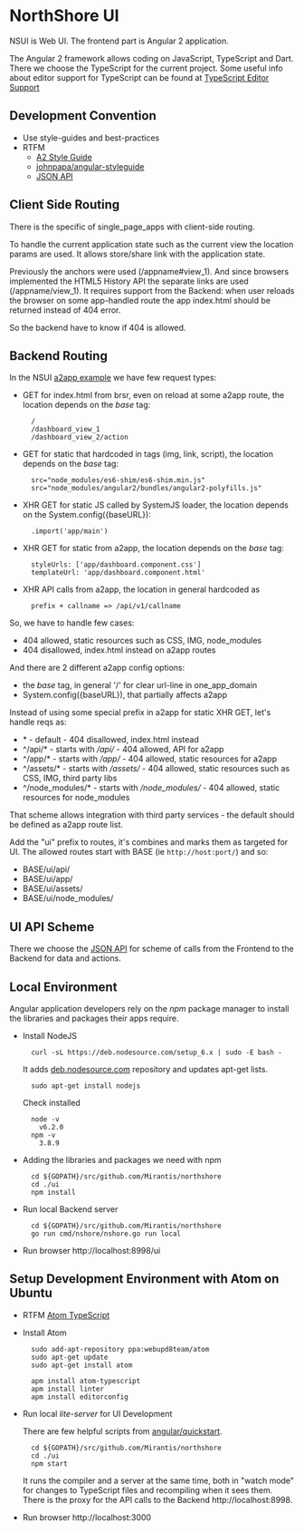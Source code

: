 NorthShore UI
=============

NSUI is Web UI.
The frontend part is Angular 2 application.

The Angular 2 framework allows coding on JavaScript, TypeScript and Dart.
There we choose the TypeScript for the current project. Some useful info about editor support for TypeScript can be
found at [TypeScript Editor Support](https://github.com/Microsoft/TypeScript/wiki/TypeScript-Editor-Support)


Development Convention
----------------------

* Use style-guides and best-practices
* RTFM
  - [A2 Style Guide](https://angular.io/docs/ts/latest/guide/style-guide.html)
  - [johnpapa/angular-styleguide](https://github.com/johnpapa/angular-styleguide)
  - [JSON API](http://jsonapi.org/)


Client Side Routing
-------------------

There is the specific of single_page_apps with client-side routing.

To handle the current application state such as the current view the location params are used.
It allows store/share link with the application state.

Previously the anchors were used (/appname#view_1).
And since browsers implemented the HTML5 History API the separate links are used (/appname/view_1).
It requires support from the Backend: when user reloads the browser on some app-handled route the app index.html should be returned instead of 404 error.

So the backend have to know if 404 is allowed.


Backend Routing
---------------

In the NSUI [a2app example](https://github.com/johnpapa/angular2-tour-of-heroes/blob/master/index.html) we have few request types:

- GET for index.html from brsr, even on reload at some a2app route, the location depends on the _base_ tag:

        /
        /dashboard_view_1
        /dashboard_view_2/action

- GET for static that hardcoded in tags (img, link, script), the location depends on the _base_ tag:

        src="node_modules/es6-shim/es6-shim.min.js"
        src="node_modules/angular2/bundles/angular2-polyfills.js"

- XHR GET for static JS called by SystemJS loader, the location depends on the System.config({baseURL}):

        .import('app/main')

- XHR GET for static from a2app, the location depends on the _base_ tag:

        styleUrls: ['app/dashboard.component.css']
        templateUrl: 'app/dashboard.component.html'

- XHR API calls from a2app, the location in general hardcoded as

        prefix + callname => /api/v1/callname


So, we have to handle few cases:

- 404 allowed, static resources such as CSS, IMG, node_modules
- 404 disallowed, index.html instead on a2app routes

And there are 2 different a2app config options:

- the _base_ tag, in general '/' for clear url-line in one_app_domain
- System.config({baseURL}), that partially affects a2app

Instead of using some special prefix in a2app for static XHR GET, let's handle reqs as:

- \* - default - 404 disallowed, index.html instead
- ^/api/* - starts with _/api/_ - 404 allowed, API for a2app
- ^/app/* - starts with _/app/_ - 404 allowed, static resources for a2app
- ^/assets/* - starts with _/assets/_ - 404 allowed, static resources such as CSS, IMG, third party libs
- ^/node_modules/* - starts with _/node_modules/_ - 404 allowed, static resources for node_modules

That scheme allows integration with third party services - the default should be defined as a2app route list.

Add the "ui" prefix to routes, it's combines and marks them as targeted for UI.
The allowed routes start with BASE (ie `http://host:port/`) and so:

- BASE/ui/api/
- BASE/ui/app/
- BASE/ui/assets/
- BASE/ui/node_modules/


UI API Scheme
-------------

There we choose the [JSON API](http://jsonapi.org/) for scheme of calls from
the Frontend to the Backend for data and actions.


Local Environment
-----------------

Angular application developers rely on the _npm_ package manager to install the libraries and packages their apps require.

* Install NodeJS

        curl -sL https://deb.nodesource.com/setup_6.x | sudo -E bash -

    It adds [deb.nodesource.com](https://deb.nodesource.com/node_6.x) repository
    and updates apt-get lists.

        sudo apt-get install nodejs

    Check installed

        node -v
          v6.2.0
        npm -v
          3.8.9

* Adding the libraries and packages we need with npm

        cd ${GOPATH}/src/github.com/Mirantis/northshore
        cd ./ui
        npm install

* Run local Backend server

        cd ${GOPATH}/src/github.com/Mirantis/northshore
        go run cmd/nshore/nshore.go run local

* Run browser http://localhost:8998/ui


Setup Development Environment with Atom on Ubuntu
-------------------------------------------------

* RTFM [Atom TypeScript](https://atom.io/packages/atom-typescript)

* Install Atom

        sudo add-apt-repository ppa:webupd8team/atom
        sudo apt-get update
        sudo apt-get install atom

        apm install atom-typescript
        apm install linter
        apm install editorconfig

* Run local _lite-server_ for UI Development

  There are few helpful scripts from  [angular/quickstart](https://angular.io/docs/ts/latest/quickstart.html#!#config-files).

        cd ${GOPATH}/src/github.com/Mirantis/northshore
        cd ./ui
        npm start

  It runs the compiler and a server at the same time, both in "watch mode" for  changes to TypeScript files and recompiling when it sees them.
  There is the proxy for the API calls to the Backend http://localhost:8998.

* Run browser http://localhost:3000
